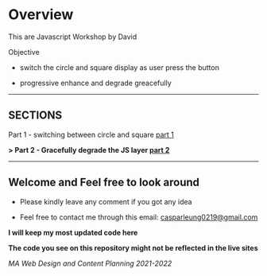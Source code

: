 # Overview 

This are Javascript Workshop by David 

Objective

* switch the circle and square display as user press the button

* progressive enhance and degrade greacefully

---
## SECTIONS

Part 1 - switching between circle and square 
	[part 1](https://curiositydriven.uk/sub-pages/explore-src/javascript/workshop1/index.html)

**> Part 2 - Gracefully degrade the JS layer
	[part 2](https://curiositydriven.uk/sub-pages/explore-src/javascript/workshop2/index.html)**

---

## Welcome and Feel free to look around

* Please kindly leave any comment if you got any idea

* Feel free to contact me through this email: casparleung0219@gmail.com


**I will keep my most updated code here**

**The code you see on this repository might not be reflected in the live sites**

*MA Web Design and Content Planning 2021-2022*